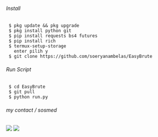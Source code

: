 ###### Install

```
 $ pkg update && pkg upgrade
 $ pkg install python git
 $ pip install requests bs4 futures
 $ pip install rich
 $ termux-setup-storage
   enter pilih y
 $ git clone https://github.com/soeryanambelas/EasyBrute
 ```

###### Run Script

```
 $ cd EasyBrute
 $ git pull
 $ python run.py
```

###### my contact / sosmed
[![](https://img.shields.io/badge/Facebook-blue?logo=Facebook&logoColor=blue&labelColor=white)](https://www.facebook.com/OHMYR3NNN)
[![](https://img.shields.io/badge/Whatsapp-CHAT-red?logo=Whatsapp&logoColor=Brightgreen&labelColor=white)](https://wa.me/6283145020179)
